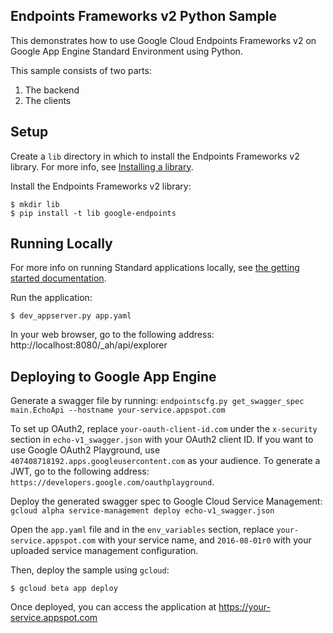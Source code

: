 ## Endpoints Frameworks v2 Python Sample

This demonstrates how to use Google Cloud Endpoints Frameworks v2 on Google App Engine Standard Environment using Python.

This sample consists of two parts:

1. The backend
2. The clients

## Setup

Create a `lib` directory in which to install the Endpoints Frameworks v2 library. For more info, see [Installing a library](https://cloud.google.com/appengine/docs/python/tools/using-libraries-python-27#installing_a_library).

Install the Endpoints Frameworks v2 library:

    $ mkdir lib
    $ pip install -t lib google-endpoints

## Running Locally

For more info on running Standard applications locally, see [the getting started documentation](https://cloud.google.com/appengine/docs/python/quickstart).

Run the application:

    $ dev_appserver.py app.yaml

In your web browser, go to the following address: http://localhost:8080/\_ah/api/explorer

## Deploying to Google App Engine

Generate a swagger file by running: `endpointscfg.py get_swagger_spec main.EchoApi --hostname your-service.appspot.com`

To set up OAuth2, replace `your-oauth-client-id.com` under the `x-security` section in `echo-v1_swagger.json` with your OAuth2 client ID. If you want to use Google OAuth2 Playground, use `407408718192.apps.googleusercontent.com` as your audience. To generate a JWT, go to the following address: `https://developers.google.com/oauthplayground`.

Deploy the generated swagger spec to Google Cloud Service Management: `gcloud alpha service-management deploy echo-v1_swagger.json`

Open the `app.yaml` file and in the `env_variables` section, replace `your-service.appspot.com` with your service name, and `2016-08-01r0` with your uploaded service management configuration.

Then, deploy the sample using `gcloud`:

    $ gcloud beta app deploy

Once deployed, you can access the application at https://your-service.appspot.com
